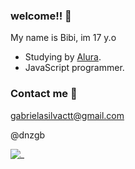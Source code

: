 ### welcome!! 🙂

My name is Bibi, im 17 y.o

- Studying by [Alura](https://www.alura.com.br).
- JavaScript programmer.

### Contact me 📧

gabrielasilvactt@gmail.com

@dnzgb

![_](https://media.tenor.com/wJyrFLbQ8KkAAAAM/beautiful-wave.gif)
